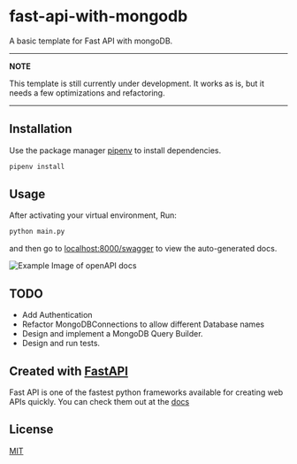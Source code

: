 # fast-api-with-mongodb
A basic template for Fast API with mongoDB. 

---
**NOTE**

This template is still currently under development. It works as is, but it needs a few optimizations and refactoring. 

---


## Installation

Use the package manager [pipenv](https://pypi.org/project/pipenv/) to install dependencies.

```bash
pipenv install
```

## Usage

After activating your virtual environment, Run: 
```bash
python main.py
```

and then go to [localhost:8000/swagger](http://localhost:8000/swagger) to view the auto-generated docs.

![Example Image of openAPI docs](/SamAlhabash/fast-api-with-mongodb/blob/main/github_docs/swagger-example.png?raw=true)

## TODO 
* Add Authentication 
* Refactor MongoDBConnections to allow different Database names
* Design and implement a MongoDB Query Builder. 
* Design and run tests. 

## Created with [FastAPI](https://fastapi.tiangolo.com/)
Fast API is one of the fastest python frameworks available for creating web APIs quickly. You can check them out at the [docs](https://fastapi.tiangolo.com/)

## License
[MIT](https://choosealicense.com/licenses/mit/)
